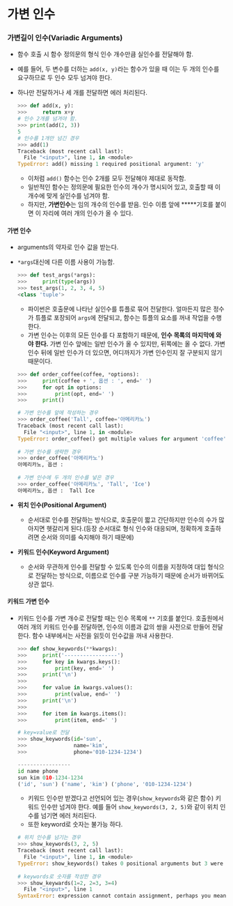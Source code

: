 # 가변 인수

### 가변길이 인수(Variadic Arguments)

* 함수 호출 시 함수 정의문의 형식 인수 개수만큼 실인수를 전달해야 함. 

* 예를 들어, 두 변수를 더하는 `add(x, y)`라는 함수가 있을 때 이는 두 개의 인수를 요구하므로 두 인수 모두 넘겨야 한다.

* 하나만 전달하거나 세 개를 전달하면 에러 처리된다.

  ```python
  >>> def add(x, y):
  >>>     return x+y
  # 인수 2개를 넘겨야 함.
  >>> print(add(2, 3))
  5
  # 인수를 1개만 넘긴 경우
  >>> add(1)
  Traceback (most recent call last):
    File "<input>", line 1, in <module>
  TypeError: add() missing 1 required positional argument: 'y'
  ```

  * 이처럼 `add()` 함수는 인수 2개를 모두 전달해야 제대로 동작함.
  * 일반적인 함수는 정의문에 필요한 인수의 개수가 명시되어 있고, 호출할 때 이 개수에 맞게 실인수를 넘겨야 함.
  * 하지만, **가변인수**는 임의 개수의 인수를 받음. 인수 이름 앞에 **\***기호를 붙이면 이 자리에 여러 개의 인수가 올 수 있다.

#### 가변 인수

* arguments의 약자로 인수 값을 받는다.

* `*args`대신에 다른 이름 사용이 가능함.

  ```python
  >>> def test_args(*args):
  >>>     print(type(args))
  >>> test_args(1, 2, 3, 4, 5)
  <class 'tuple'>
  ```

  * 파이썬은 호출문에 나타난 실인수를 튜플로 묶어 전달한다. 얼마든지 많은 정수가 튜플로 포장되어 `args`에 전달되고, 함수는 튜플의 요소를 꺼내 작업을 수행한다.
  * 가변 인수는 이후의 모든 인수를 다 포함하기 때문에, **인수 목록의 마지막에 와야 한다.** 가변 인수 앞에는 일반 인수가 올 수 있지만, 뒤쪽에는 올 수 없다. 가변 인수 뒤에 일반 인수가 더 있으면, 어디까지가 가변 인수인지 잘 구분되지 않기 때문이다.

  ```python
  >>> def order_coffee(coffee, *options):
  >>>     print(coffee + ', 옵션 : ', end=' ')
  >>>     for opt in options:
  >>>         print(opt, end=' ')
  >>>     print()
  
  # 가변 인수를 앞에 작성하는 경우
  >>> order_coffee('Tall', coffee='아메리카노')
  Traceback (most recent call last):
    File "<input>", line 1, in <module>
  TypeError: order_coffee() got multiple values for argument 'coffee'
      
  # 가변 인수를 생략한 경우    
  >>> order_coffee('아메리카노')
  아메리카노, 옵션 :  
      
  # 가변 인수에 두 개의 인수를 넣은 경우
  >>> order_coffee('아메리카노', 'Tall', 'Ice')
  아메리카노, 옵션 :  Tall Ice 
  ```

* **위치 인수(Positional Argument)**
  * 순서대로 인수를 전달하는 방식으로, 호출문이 짧고 간단하지만 인수의 수가 많아지면 헷갈리게 된다.(등장 순서대로 형식 인수와 대응되며, 정확하게 호출하려면 순서와 의미를 숙지해야 하기 때문에)

* **키워드 인수(Keyword Argument)**
  * 순서와 무관하게 인수를 전달할 수 있도록 인수의 이름을 지정하여 대입 형식으로 전달하는 방식으로, 이름으로 인수를 구분 가능하기 때문에 순서가 바뀌어도 상관 없다.

#### 키워드 가변 인수

* 키워드 인수를 가변 개수로 전달할 때는 인수 목록에 `**` 기호를 붙인다. 호출원에서 여러 개의 키워드 인수를 전달하면, 인수의 이름과 값의 쌍을 사전으로 만들어 전달한다. 함수 내부에서는 사전을 읽듯이 인수값을 꺼내 사용한다.

  ```python
  >>> def show_keywords(**kwargs):
  >>>     print('-----------------')
  >>>     for key in kwargs.keys():
  >>>         print(key, end=' ')
  >>>     print('\n')
  >>> 
  >>>     for value in kwargs.values():
  >>>         print(value, end=' ')
  >>>     print('\n')
  >>> 
  >>>     for item in kwargs.items():
  >>>         print(item, end=' ')
  
  # key=value로 전달
  >>> show_keywords(id='sun',
  >>>               name='kim',
  >>>               phone='010-1234-1234')
  
  -----------------
  id name phone 
  sun kim 010-1234-1234 
  ('id', 'sun') ('name', 'kim') ('phone', '010-1234-1234') 
  ```

  * 키워드 인수만 받겠다고 선언되어 있는 경우(`show_keywords`와 같은 함수) 키워드 인수만 넘겨야 한다. 예를 들어 `show_keywords(3, 2, 5)`와 같이 위치 인수를 넘기면 에러 처리된다.
  * 또한 keyword로 숫자는 불가능 하다.

  ```python
  # 위치 인수를 넘기는 경우
  >>> show_keywords(3, 2, 5)
  Traceback (most recent call last):
    File "<input>", line 1, in <module>
  TypeError: show_keywords() takes 0 positional arguments but 3 were given
      
  # keywords로 숫자를 작성한 경우
  >>> show_keywards(1=2, 2=3, 3=4)
    File "<input>", line 1
  SyntaxError: expression cannot contain assignment, perhaps you meant "=="?
  ```

  